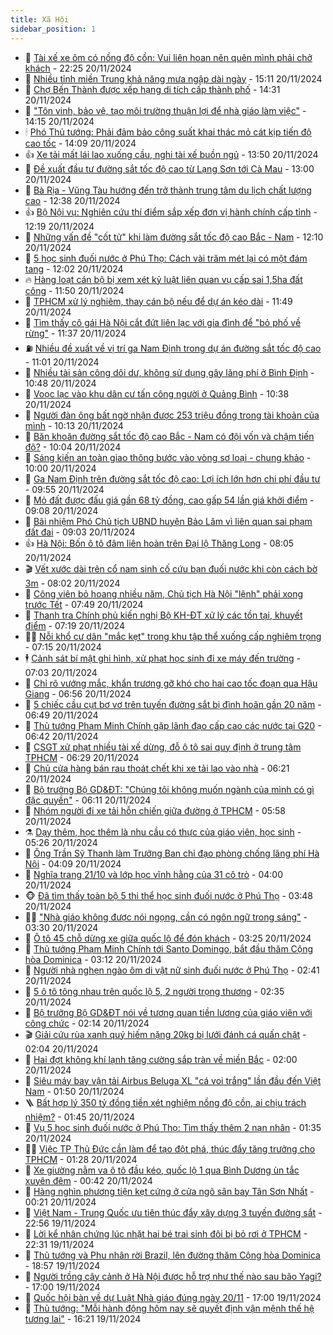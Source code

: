 ```yaml
---
title: Xã Hội
sidebar_position: 1
---
```


<!-- dantri-xa-hoi:START -->
- 🫣 [Tài xế xe ôm có nồng độ cồn: Vui liên hoan nên quên mình phải chở khách](https://dantri.com.vn/xa-hoi/tai-xe-xe-om-co-nong-do-con-vui-lien-hoan-nen-quen-minh-phai-cho-khach-20241120223023428.htm) - 22:25 20/11/2024
- 💼 [Nhiều tỉnh miền Trung khả năng mưa ngập dài ngày](https://dantri.com.vn/xa-hoi/nhieu-tinh-mien-trung-kha-nang-mua-ngap-dai-ngay-20241120215721160.htm) - 15:11 20/11/2024
- 🎊 [Chợ Bến Thành được xếp hạng di tích cấp thành phố](https://dantri.com.vn/xa-hoi/cho-ben-thanh-duoc-xep-hang-di-tich-cap-thanh-pho-20241120210027540.htm) - 14:31 20/11/2024
- 🙉 [&quot;Tôn vinh, bảo vệ, tạo môi trường thuận lợi để nhà giáo làm việc&quot;](https://dantri.com.vn/xa-hoi/ton-vinh-bao-ve-tao-moi-truong-thuan-loi-de-nha-giao-lam-viec-20241120211514683.htm) - 14:15 20/11/2024
- 🕯 [Phó Thủ tướng: Phải đảm bảo công suất khai thác mỏ cát kịp tiến độ cao tốc](https://dantri.com.vn/xa-hoi/pho-thu-tuong-phai-dam-bao-cong-suat-khai-thac-mo-cat-kip-tien-do-cao-toc-20241120153720284.htm) - 14:09 20/11/2024
- 👍 [Xe tải mất lái lao xuống cầu, nghi tài xế buồn ngủ](https://dantri.com.vn/xa-hoi/xe-tai-mat-lai-lao-xuong-cau-nghi-tai-xe-buon-ngu-20241120194702574.htm) - 13:50 20/11/2024
- 🤖 [Đề xuất đầu tư đường sắt tốc độ cao từ Lạng Sơn tới Cà Mau](https://dantri.com.vn/xa-hoi/de-xuat-dau-tu-duong-sat-toc-do-cao-tu-lang-son-toi-ca-mau-20241120173404400.htm) - 13:00 20/11/2024
- 🙉 [Bà Rịa - Vũng Tàu hướng đến trở thành trung tâm du lịch chất lượng cao](https://dantri.com.vn/xa-hoi/ba-ria-vung-tau-huong-den-tro-thanh-trung-tam-du-lich-chat-luong-cao-20241120190717722.htm) - 12:38 20/11/2024
- 👍 [Bộ Nội vụ: Nghiên cứu thí điểm sắp xếp đơn vị hành chính cấp tỉnh](https://dantri.com.vn/xa-hoi/bo-noi-vu-nghien-cuu-thi-diem-sap-xep-don-vi-hanh-chinh-cap-tinh-20241120165614639.htm) - 12:19 20/11/2024
- 🗽 [Những vấn đề &quot;cốt tử&quot; khi làm đường sắt tốc độ cao Bắc - Nam](https://dantri.com.vn/xa-hoi/nhung-van-de-cot-tu-khi-lam-duong-sat-toc-do-cao-bac-nam-20241120190246538.htm) - 12:10 20/11/2024
- 🗽 [5 học sinh đuối nước ở Phú Thọ: Cách vài trăm mét lại có một đám tang](https://dantri.com.vn/xa-hoi/5-hoc-sinh-duoi-nuoc-o-phu-tho-cach-vai-tram-met-lai-co-mot-dam-tang-20241120183945607.htm) - 12:02 20/11/2024
- 🔥 [Hàng loạt cán bộ bị xem xét kỷ luật liên quan vụ cấp sai 1,5ha đất công](https://dantri.com.vn/xa-hoi/hang-loat-can-bo-bi-xem-xet-ky-luat-lien-quan-vu-cap-sai-15ha-dat-cong-20241120182645994.htm) - 11:50 20/11/2024
- 🦒 [TPHCM xử lý nghiêm, thay cán bộ nếu để dự án kéo dài](https://dantri.com.vn/xa-hoi/tphcm-xu-ly-nghiem-thay-can-bo-neu-de-du-an-keo-dai-20241120181539008.htm) - 11:49 20/11/2024
- 🧐 [Tìm thấy cô gái Hà Nội cắt đứt liên lạc với gia đình để &quot;bỏ phố về rừng&quot;](https://dantri.com.vn/xa-hoi/tim-thay-co-gai-ha-noi-cat-dut-lien-lac-voi-gia-dinh-de-bo-pho-ve-rung-20241120172848568.htm) - 11:37 20/11/2024
- ⛽️ [Nhiều đề xuất về vị trí ga Nam Định trong dự án đường sắt tốc độ cao](https://dantri.com.vn/xa-hoi/nhieu-de-xuat-ve-vi-tri-ga-nam-dinh-trong-du-an-duong-sat-toc-do-cao-20241120170553336.htm) - 11:01 20/11/2024
- 🚀 [Nhiều tài sản công dôi dư, không sử dụng gây lãng phí ở Bình Định](https://dantri.com.vn/xa-hoi/nhieu-tai-san-cong-doi-du-khong-su-dung-gay-lang-phi-o-binh-dinh-20241120160937556.htm) - 10:48 20/11/2024
- 🦒 [Voọc lạc vào khu dân cư tấn công người ở Quảng Bình](https://dantri.com.vn/xa-hoi/vooc-lac-vao-khu-dan-cu-tan-cong-nguoi-o-quang-binh-20241120170117992.htm) - 10:38 20/11/2024
- 🦅 [Người đàn ông bất ngờ nhận được 253 triệu đồng trong tài khoản của mình](https://dantri.com.vn/xa-hoi/nguoi-dan-ong-bat-ngo-nhan-duoc-253-trieu-dong-trong-tai-khoan-cua-minh-20241120165511832.htm) - 10:13 20/11/2024
- 🚀 [Băn khoăn đường sắt tốc độ cao Bắc - Nam có đội vốn và chậm tiến độ?](https://dantri.com.vn/xa-hoi/ban-khoan-duong-sat-toc-do-cao-bac-nam-co-doi-von-va-cham-tien-do-20241120163051866.htm) - 10:04 20/11/2024
- 🦅 [Sáng kiến an toàn giao thông bước vào vòng sơ loại - chung khảo](https://dantri.com.vn/xa-hoi/sang-kien-an-toan-giao-thong-buoc-vao-vong-so-loai-chung-khao-20241120161253667.htm) - 10:00 20/11/2024
- 🤠 [Ga Nam Định trên đường sắt tốc độ cao: Lợi ích lớn hơn chi phí đầu tư](https://dantri.com.vn/xa-hoi/ga-nam-dinh-tren-duong-sat-toc-do-cao-loi-ich-lon-hon-chi-phi-dau-tu-20241120162328627.htm) - 09:55 20/11/2024
- 💄 [Mỏ đất được đấu giá gần 68 tỷ đồng, cao gấp 54 lần giá khởi điểm](https://dantri.com.vn/xa-hoi/mo-dat-duoc-dau-gia-gan-68-ty-dong-cao-gap-54-lan-gia-khoi-diem-20240912160538397.htm) - 09:08 20/11/2024
- 🥷 [Bãi nhiệm Phó Chủ tịch UBND huyện Bảo Lâm vì liên quan sai phạm đất đai](https://dantri.com.vn/xa-hoi/bai-nhiem-pho-chu-tich-ubnd-huyen-bao-lam-vi-lien-quan-sai-pham-dat-dai-20241120143901434.htm) - 09:03 20/11/2024
- 👍 [Hà Nội: Bốn ô tô đâm liên hoàn trên Đại lộ Thăng Long](https://dantri.com.vn/xa-hoi/ha-noi-bon-o-to-dam-lien-hoan-tren-dai-lo-thang-long-20241120145651402.htm) - 08:05 20/11/2024
- 🎬 [Vết xước dài trên cổ nam sinh cố cứu bạn đuối nước khi còn cách bờ 3m](https://dantri.com.vn/xa-hoi/vet-xuoc-dai-tren-co-nam-sinh-co-cuu-ban-duoi-nuoc-khi-con-cach-bo-3m-20241120144227133.htm) - 08:02 20/11/2024
- 🦒 [Công viên bỏ hoang nhiều năm, Chủ tịch Hà Nội &quot;lệnh&quot; phải xong trước Tết](https://dantri.com.vn/xa-hoi/cong-vien-bo-hoang-nhieu-nam-chu-tich-ha-noi-lenh-phai-xong-truoc-tet-20241120141719249.htm) - 07:49 20/11/2024
- 🌊 [Thanh tra Chính phủ kiến nghị Bộ KH-ĐT xử lý các tồn tại, khuyết điểm](https://dantri.com.vn/xa-hoi/thanh-tra-chinh-phu-kien-nghi-bo-kh-dt-xu-ly-cac-ton-tai-khuyet-diem-20241120135256851.htm) - 07:19 20/11/2024
- 🧑‍💻 [Nỗi khổ cư dân &quot;mắc kẹt&quot; trong khu tập thể xuống cấp nghiêm trọng](https://dantri.com.vn/xa-hoi/noi-kho-cu-dan-mac-ket-trong-khu-tap-the-xuong-cap-nghiem-trong-20241120113327013.htm) - 07:15 20/11/2024
- 🕴 [Cảnh sát bí mật ghi hình, xử phạt học sinh đi xe máy đến trường](https://dantri.com.vn/xa-hoi/canh-sat-bi-mat-ghi-hinh-xu-phat-hoc-sinh-di-xe-may-den-truong-20241120113819570.htm) - 07:03 20/11/2024
- 🤔 [Chỉ rõ vướng mắc, khẩn trương gỡ khó cho hai cao tốc đoạn qua Hậu Giang](https://dantri.com.vn/xa-hoi/chi-ro-vuong-mac-khan-truong-go-kho-cho-hai-cao-toc-doan-qua-hau-giang-20241120120335596.htm) - 06:56 20/11/2024
- 💄 [5 chiếc cầu cụt bơ vơ trên tuyến đường sắt bị đình hoãn gần 20 năm](https://dantri.com.vn/xa-hoi/5-chiec-cau-cut-bo-vo-tren-tuyen-duong-sat-bi-dinh-hoan-gan-20-nam-20241120003228100.htm) - 06:49 20/11/2024
- 🧠 [Thủ tướng Phạm Minh Chính gặp lãnh đạo cấp cao các nước tại G20](https://dantri.com.vn/xa-hoi/thu-tuong-pham-minh-chinh-gap-lanh-dao-cap-cao-cac-nuoc-tai-g20-20241120131552384.htm) - 06:42 20/11/2024
- 🦣 [CSGT xử phạt nhiều tài xế dừng, đỗ ô tô sai quy định ở trung tâm TPHCM](https://dantri.com.vn/xa-hoi/csgt-xu-phat-nhieu-tai-xe-dung-do-o-to-sai-quy-dinh-o-trung-tam-tphcm-20241120123237259.htm) - 06:29 20/11/2024
- 💫 [Chủ cửa hàng bán rau thoát chết khi xe tải lao vào nhà](https://dantri.com.vn/xa-hoi/chu-cua-hang-ban-rau-thoat-chet-khi-xe-tai-lao-vao-nha-20241120131554129.htm) - 06:21 20/11/2024
- 🚀 [Bộ trưởng Bộ GD&amp;ĐT: &quot;Chúng tôi không muốn ngành của mình có gì đặc quyền&quot;](https://dantri.com.vn/xa-hoi/bo-truong-bo-gddt-chung-toi-khong-muon-nganh-cua-minh-co-gi-dac-quyen-20241120125002413.htm) - 06:11 20/11/2024
- 🤔 [Nhóm người đi xe tải hỗn chiến giữa đường ở TPHCM](https://dantri.com.vn/xa-hoi/nhom-nguoi-di-xe-tai-hon-chien-giua-duong-o-tphcm-20241119152833626.htm) - 05:58 20/11/2024
- ⚗️ [Dạy thêm, học thêm là nhu cầu có thực của giáo viên, học sinh](https://dantri.com.vn/xa-hoi/day-them-hoc-them-la-nhu-cau-co-thuc-cua-giao-vien-hoc-sinh-20241120113516561.htm) - 05:26 20/11/2024
- 🫶 [Ông Trần Sỹ Thanh làm Trưởng Ban chỉ đạo phòng chống lãng phí Hà Nội](https://dantri.com.vn/xa-hoi/ong-tran-sy-thanh-lam-truong-ban-chi-dao-phong-chong-lang-phi-ha-noi-20241120110338420.htm) - 04:09 20/11/2024
- 🌮 [Nghĩa trang 21/10 và lớp học vĩnh hằng của 31 cô trò](https://dantri.com.vn/xa-hoi/nghia-trang-2110-va-lop-hoc-vinh-hang-cua-31-co-tro-20241120101208760.htm) - 04:00 20/11/2024
- 🐵 [Đã tìm thấy toàn bộ 5 thi thể học sinh đuối nước ở Phú Thọ](https://dantri.com.vn/xa-hoi/da-tim-thay-toan-bo-5-thi-the-hoc-sinh-duoi-nuoc-o-phu-tho-20241120103638993.htm) - 03:48 20/11/2024
- 🧑‍🏫 [&quot;Nhà giáo không được nói ngọng, cần có ngôn ngữ trong sáng&quot;](https://dantri.com.vn/xa-hoi/nha-giao-khong-duoc-noi-ngong-can-co-ngon-ngu-trong-sang-20241120100202444.htm) - 03:30 20/11/2024
- 💫 [Ô tô 45 chỗ dừng xe giữa quốc lộ để đón khách](https://dantri.com.vn/xa-hoi/o-to-45-cho-dung-xe-giua-quoc-lo-de-don-khach-20241120084704166.htm) - 03:25 20/11/2024
- 🦩 [Thủ tướng Phạm Minh Chính tới Santo Domingo, bắt đầu thăm Cộng hòa Dominica](https://dantri.com.vn/xa-hoi/thu-tuong-pham-minh-chinh-toi-santo-domingo-bat-dau-tham-cong-hoa-dominica-20241119233433906.htm) - 03:12 20/11/2024
- 🦄 [Người nhà nghẹn ngào ôm di vật nữ sinh đuối nước ở Phú Thọ](https://dantri.com.vn/xa-hoi/nguoi-nha-nghen-ngao-om-di-vat-nu-sinh-duoi-nuoc-o-phu-tho-20241120091620388.htm) - 02:41 20/11/2024
- 💂 [5 ô tô tông nhau trên quốc lộ 5, 2 người trọng thương](https://dantri.com.vn/xa-hoi/5-o-to-tong-nhau-tren-quoc-lo-5-2-nguoi-trong-thuong-20241120092034281.htm) - 02:35 20/11/2024
- 💄 [Bộ trưởng Bộ GD&amp;ĐT nói về tương quan tiền lương của giáo viên với công chức](https://dantri.com.vn/xa-hoi/bo-truong-bo-gddt-noi-ve-tuong-quan-tien-luong-cua-giao-vien-voi-cong-chuc-20241120085344273.htm) - 02:14 20/11/2024
- 🎬 [Giải cứu rùa xanh quý hiếm nặng 20kg bị lưới đánh cá quấn chặt](https://dantri.com.vn/xa-hoi/giai-cuu-rua-xanh-quy-hiem-nang-20kg-bi-luoi-danh-ca-quan-chat-20241120084342238.htm) - 02:04 20/11/2024
- 👀 [Hai đợt không khí lạnh tăng cường sắp tràn về miền Bắc](https://dantri.com.vn/xa-hoi/hai-dot-khong-khi-lanh-tang-cuong-sap-tran-ve-mien-bac-20241120085655515.htm) - 02:00 20/11/2024
- 💃 [Siêu máy bay vận tải Airbus Beluga XL &quot;cá voi trắng&quot; lần đầu đến Việt Nam](https://dantri.com.vn/xa-hoi/sieu-may-bay-van-tai-airbus-beluga-xl-ca-voi-trang-lan-dau-den-viet-nam-20241120075742704.htm) - 01:50 20/11/2024
- 🪜 [Bất hợp lý 350 tỷ đồng tiền xét nghiệm nồng độ cồn, ai chịu trách nhiệm?](https://dantri.com.vn/xa-hoi/bat-hop-ly-350-ty-dong-tien-xet-nghiem-nong-do-con-ai-chiu-trach-nhiem-20241120082523472.htm) - 01:45 20/11/2024
- 📝 [Vụ 5 học sinh đuối nước ở Phú Thọ: Tìm thấy thêm 2 nạn nhân](https://dantri.com.vn/xa-hoi/vu-5-hoc-sinh-duoi-nuoc-o-phu-tho-tim-thay-them-2-nan-nhan-20241120082744187.htm) - 01:35 20/11/2024
- 🧑‍💻 [Việc TP Thủ Đức cần làm để tạo đột phá, thúc đẩy tăng trưởng cho TPHCM](https://dantri.com.vn/xa-hoi/viec-tp-thu-duc-can-lam-de-tao-dot-pha-thuc-day-tang-truong-cho-tphcm-20241111115625460.htm) - 01:28 20/11/2024
- 👺 [Xe giường nằm va ô tô đầu kéo, quốc lộ 1 qua Bình Dương ùn tắc xuyên đêm](https://dantri.com.vn/xa-hoi/xe-giuong-nam-va-o-to-dau-keo-quoc-lo-1-qua-binh-duong-un-tac-xuyen-dem-20241120073341373.htm) - 00:42 20/11/2024
- 🌮 [Hàng nghìn phương tiện kẹt cứng ở cửa ngõ sân bay Tân Sơn Nhất](https://dantri.com.vn/xa-hoi/hang-nghin-phuong-tien-ket-cung-o-cua-ngo-san-bay-tan-son-nhat-20241119220706431.htm) - 00:21 20/11/2024
- 🤭 [Việt Nam - Trung Quốc ưu tiên thúc đẩy xây dựng 3 tuyến đường sắt](https://dantri.com.vn/xa-hoi/viet-nam-trung-quoc-uu-tien-thuc-day-xay-dung-3-tuyen-duong-sat-20241120001548301.htm) - 22:56 19/11/2024
- 💪 [Lời kể nhân chứng lúc nhặt hai bé trai sinh đôi bị bỏ rơi ở TPHCM](https://dantri.com.vn/xa-hoi/loi-ke-nhan-chung-luc-nhat-hai-be-trai-sinh-doi-bi-bo-roi-o-tphcm-20241119181004653.htm) - 22:31 19/11/2024
- 🧰 [Thủ tướng và Phu nhân rời Brazil, lên đường thăm Cộng hòa Dominica](https://dantri.com.vn/xa-hoi/thu-tuong-va-phu-nhan-roi-brazil-len-duong-tham-cong-hoa-dominica-20241119180907255.htm) - 18:57 19/11/2024
- 🤡 [Người trồng cây cảnh ở Hà Nội được hỗ trợ như thế nào sau bão Yagi?](https://dantri.com.vn/xa-hoi/nguoi-trong-cay-canh-o-ha-noi-duoc-ho-tro-nhu-the-nao-sau-bao-yagi-20241119235244748.htm) - 17:00 19/11/2024
- 🦆 [Quốc hội bàn về dự Luật Nhà giáo đúng ngày 20/11](https://dantri.com.vn/xa-hoi/quoc-hoi-ban-ve-du-luat-nha-giao-dung-ngay-2011-20241119230650259.htm) - 17:00 19/11/2024
- 🦍 [Thủ tướng: &quot;Mỗi hành động hôm nay sẽ quyết định vận mệnh thế hệ tương lai&quot;](https://dantri.com.vn/xa-hoi/thu-tuong-moi-hanh-dong-hom-nay-se-quyet-dinh-van-menh-the-he-tuong-lai-20241119112937418.htm) - 16:21 19/11/2024<!-- dantri-xa-hoi:END -->
